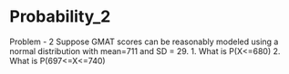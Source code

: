# Probability_2

Problem - 2
            Suppose GMAT scores can be reasonably modeled using a normal distribution with mean=711 and SD = 29.
            1. What is P(X<=680)
            2. What is P(697<=X<=740)
